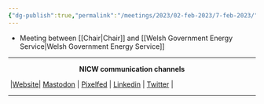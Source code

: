 ```yaml
---
{"dg-publish":true,"permalink":"/meetings/2023/02-feb-2023/7-feb-2023/"}
---
```



- Meeting between [[Chair\|Chair]] and [[Welsh Government Energy Service\|Welsh Government Energy Service]]

***
<p style="text-align: center;font-weight:bold";>NICW communication channels</p>

󠁧 |[Website](https://nationalinfrastructurecommission.wales)| [Mastodon](https://toot.wales/@NICW) | [Pixelfed](https://pix.toot.wales/NICW) | [Linkedin](https://www.linkedin.com/company/26268509/) | [Twitter](https://twitter.com/InfraCommCymru) |
***


